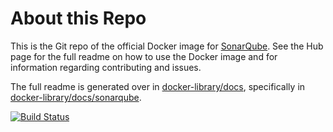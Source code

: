 # About this Repo

This is the Git repo of the official Docker image for [SonarQube](https://registry.hub.docker.com/_/sonarqube/). See the Hub page for the full readme on how to use the Docker image and for information regarding contributing and issues.

The full readme is generated over in [docker-library/docs](https://github.com/docker-library/docs), specifically in [docker-library/docs/sonarqube](https://github.com/docker-library/docs/tree/master/sonarqube).

[![Build Status](https://travis-ci.org/SonarSource/docker-sonarqube.svg)](https://travis-ci.org/SonarSource/docker-sonarqube)
